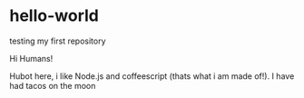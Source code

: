 # hello-world
testing my first repository

Hi Humans!

Hubot here, i like Node.js and coffeescript (thats what i am made of!).
I have had tacos on the moon
